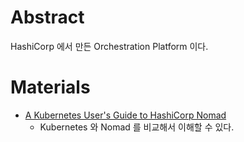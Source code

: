 # Abstract

HashiCorp 에서 만든 Orchestration Platform 이다.

# Materials

* [A Kubernetes User's Guide to HashiCorp Nomad](https://www.hashicorp.com/blog/a-kubernetes-user-s-guide-to-hashicorp-nomad)
  * Kubernetes 와 Nomad 를 비교해서 이해할 수 있다. 
